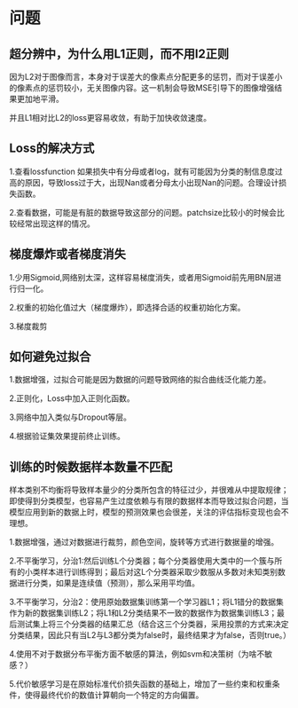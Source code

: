# 问题

## 超分辨中，为什么用L1正则，而不用l2正则

因为L2对于图像而言，本身对于误差大的像素点分配更多的惩罚，而对于误差小的像素点的惩罚较小，无关图像内容。这一机制会导致MSE引导下的图像增强结果更加地平滑。

并且L1相对比L2的loss更容易收敛，有助于加快收敛速度。

## Loss的解决方式

1.查看lossfunction 如果损失中有分母或者log，就有可能因为分类的制信息度过高的原因，导致loss过于大，出现Nan或者分母太小出现Nan的问题。合理设计损失函数。

2.查看数据，可能是有脏的数据导致这部分的问题。patchsize比较小的时候会比较经常出现这样的情况。

## 梯度爆炸或者梯度消失

1.少用Sigmoid,网络别太深，这样容易梯度消失，或者用Sigmoid前先用BN层进行归一化。

2.权重的初始化值过大（梯度爆炸），即选择合适的权重初始化方案。

3.梯度裁剪

## 如何避免过拟合

1.数据增强，过拟合可能是因为数据的问题导致网络的拟合曲线泛化能力差。

2.正则化，Loss中加入正则化函数。

3.网络中加入类似与Dropout等层。

4.根据验证集效果提前终止训练。

## 训练的时候数据样本数量不匹配

样本类别不均衡将导致样本量少的分类所包含的特征过少，并很难从中提取规律；即使得到分类模型，也容易产生过度依赖与有限的数据样本而导致过拟合问题，当模型应用到新的数据上时，模型的预测效果也会很差，关注的评估指标变现也会不理想。

1.数据增强，通过对数据进行裁剪，颜色空间，旋转等方式进行数据量的增强。

2.不平衡学习，分治1:然后训练L个分类器；每个分类器使用大类中的一个簇与所有的小类样本进行训练得到；最后对这L个分类器采取少数服从多数对未知类别数据进行分类，如果是连续值（预测），那么采用平均值。

3.不平衡学习，分治2：使用原始数据集训练第一个学习器L1；将L1错分的数据集作为新的数据集训练L2；将L1和L2分类结果不一致的数据作为数据集训练L3；最后测试集上将三个分类器的结果汇总（结合这三个分类器，采用投票的方式来决定分类结果，因此只有当L2与L3都分类为false时，最终结果才为false，否则true。）

4.使用不对于数据分布平衡方面不敏感的算法，例如svm和决策树（为啥不敏感？）

5.代价敏感学习是在原始标准代价损失函数的基础上，增加了一些约束和权重条件，使得最终代价的数值计算朝向一个特定的方向偏置。
